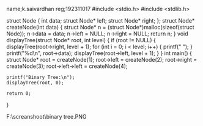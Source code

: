 name;k.saivardhan
reg;192311017
#include <stdio.h>
#include <stdlib.h>

struct Node {
    int data;
    struct Node* left;
    struct Node* right;
};
struct Node* createNode(int data) {
    struct Node* n = (struct Node*)malloc(sizeof(struct Node));
    n->data = data;
    n->left = NULL;
    n->right = NULL;
    return n;
}
void displayTree(struct Node* root, int level) {
    if (root != NULL) {
        displayTree(root->right, level + 1);
        for (int i = 0; i < level; i++) {
            printf("    ");
        }
        printf("%d\n", root->data);
        displayTree(root->left, level + 1);
    }
}
int main() {
    struct Node* root = createNode(1);
    root->left = createNode(2);
    root->right = createNode(3);
    root->left->left = createNode(4);

    printf("Binary Tree:\n");
    displayTree(root, 0);

    return 0;
}


F:\screanshoot\binary tree.PNG
